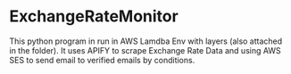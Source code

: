 # ExchangeRateMonitor

This python program in run in AWS Lamdba Env with layers (also attached in the folder).
It uses APIFY to scrape Exchange Rate Data and using AWS SES to send email to verified emails by conditions.
